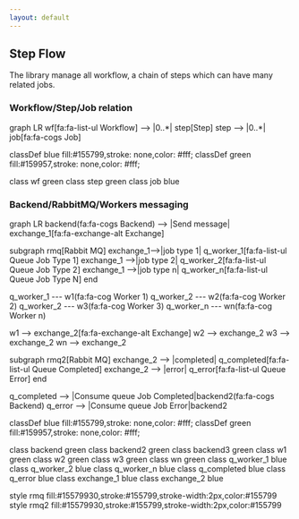 ```yaml
---
layout: default
---
```


## Step Flow

The library manage all workflow, a chain of steps which can have many related jobs.

### Workflow/Step/Job relation

<div class="mermaid">
graph LR
wf[fa:fa-list-ul Workflow] --> |0..*| step[Step] 
step -->  |0..*| job[fa:fa-cogs Job]

classDef blue fill:#155799,stroke: none,color: #fff;
classDef green fill:#159957,stroke: none,color: #fff;

class wf green
class step green
class job blue
</div>

### Backend/RabbitMQ/Workers messaging

<div class="mermaid">
graph LR
backend(fa:fa-cogs Backend) --> |Send message| exchange_1[fa:fa-exchange-alt Exchange]

subgraph rmq[Rabbit MQ]
  exchange_1-->|job type 1| q_worker_1[fa:fa-list-ul Queue Job Type 1]
  exchange_1 -->|job type 2| q_worker_2[fa:fa-list-ul Queue Job Type 2]
  exchange_1 -->|job type n| q_worker_n[fa:fa-list-ul Queue Job Type N]
end

q_worker_1 --- w1(fa:fa-cog Worker 1)
q_worker_2 --- w2(fa:fa-cog Worker 2)
q_worker_2 --- w3(fa:fa-cog Worker 3)
q_worker_n --- wn(fa:fa-cog Worker n)

w1 --> exchange_2[fa:fa-exchange-alt Exchange]
w2 --> exchange_2
w3 --> exchange_2
wn --> exchange_2

subgraph rmq2[Rabbit MQ]
  exchange_2 --> |completed| q_completed[fa:fa-list-ul Queue Completed]
  exchange_2 --> |error| q_error[fa:fa-list-ul  Queue Error]
end

q_completed --> |Consume queue Job Completed|backend2(fa:fa-cogs Backend)
q_error --> |Consume queue Job Error|backend2

classDef blue fill:#155799,stroke: none,color: #fff;
classDef green fill:#159957,stroke: none,color: #fff;

class backend green
class backend2 green
class backend3 green
class w1 green
class w2 green
class w3 green
class wn green
class q_worker_1 blue
class q_worker_2 blue
class q_worker_n blue
class q_completed blue
class q_error blue
class exchange_1 blue
class exchange_2 blue

style rmq fill:#15579930,stroke:#155799,stroke-width:2px,color:#155799
style rmq2 fill:#15579930,stroke:#155799,stroke-width:2px,color:#155799
</div>
